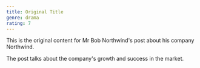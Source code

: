 ```yaml
---
title: Original Title
genre: drama
rating: 7
---
```


This is the original content for Mr Bob Northwind's post about his company Northwind.

The post talks about the company's growth and success in the market.